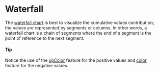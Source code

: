 # Waterfall

The [waterfall chart](https://api.highcharts.com/highcharts/plotOptions.waterfall) is best to visualize the cumulative values contribution; the values are represented by segments or columns. In other words, a waterfall chart is a chain of segments where the end of a segment is the point of reference to the next segment.

#### Tip

Notice the use of the [upColor](https://api.highcharts.com/highcharts/plotOptions.waterfall.upColor) feature for the positive values and [color](https://api.highcharts.com/highcharts/plotOptions.waterfall.color) feature for the negative values.
